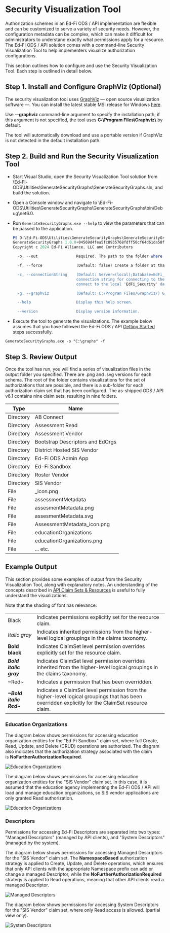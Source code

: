 # Security Visualization Tool

Authorization schemes in an Ed-Fi ODS / API implementation are flexible and can
be customized to serve a variety of security needs. However, the configuration
metadata can be complex, which can make it difficult for administrators to
understand exactly what permissions apply for a resource. The Ed-Fi ODS / API
solution comes with a command-line Security Visualization Tool to help
implementers visualize authorization configurations.

This section outlines how to configure and use the Security Visualization Tool.
Each step is outlined in detail below.

## Step 1. Install and Configure GraphViz (Optional)

The security visualization tool uses [GraphViz](http://www.graphviz.org/) — open
source visualization software —. You can install the latest stable MSI release
for Windows [here](https://graphviz.org/download/#windows).

Use **\--graphviz** command-line argument to specify the installation path; if
this argument is not specified, the tool uses **C:\\Program
Files\\Graphviz\\** by default.

The tool will automatically download and use a portable version if GraphViz is
not detected in the default installation path.

## Step 2. Build and Run the Security Visualization Tool

* Start Visual Studio, open the Security Visualization Tool solution from
    \\Ed-Fi-ODS\\Utilities\\GenerateSecurityGraphs\\GenerateSecurityGraphs.sln,
    and build the solution.
* Open a Console window and navigate to
    \\Ed-Fi-ODS\\Utilities\\GenerateSecurityGraphs\\GenerateSecurityGraphs\\bin\\Debug\\net6.0.
* Run `GenerateSecurityGraphs.exe --help` to view the parameters that can be
    passed to the
    application.

    ```powershell
    PS D:\Ed-Fi-ODS\Utilities\GenerateSecurityGraphs\GenerateSecurityGraphs> .\bin\Debug\net8.0\GenerateSecurityGraphs.exe --help
    GenerateSecurityGraphs 1.0.0+04569d4fea5fc8935768fdff50cf64d61da58fa7
    Copyright c 2024 Ed-Fi Alliance, LLC and Contributors

      -o, --out                 Required. The path to the folder where the graphs should be generated.

      -f, --force               (Default: false) Create a folder at that path if one doesn't already exist.

      -c, --connectionString    (Default: Server=(local);Database=EdFi_Security;Trusted_Connection=True;Encrypt=False) The
                                connection string for connecting to the authorization metadata database. Leave blank to
                                connect to the local 'EdFi_Security' database using integrated security.

      -g, --graphviz            (Default: C:/Program Files/Graphviz/) Graphviz installation path.

      --help                    Display this help screen.

      --version                 Display version information.
    ```

* Execute the tool to generate the visualizations. The example below assumes
    that you have followed the Ed-Fi ODS / API [Getting
    Started](../../getting-started/readme.md)
    steps successfully.

```shell
GenerateSecurityGraphs.exe -o "C:\graphs" -f
```

## Step 3. Review Output

Once the tool has run, you will find a series of visualization files in the
output folder you specified. There are .png and .svg versions for each
schema. The root of the folder contains visualizations for the set of
authorizations that are possible, and there is a sub-folder for each
authorization claim set that has been configured. The as-shipped ODS / API
v6.1 contains nine claim sets, resulting in nine folders.

| Type | Name |
| -- | -- |
| Directory | AB Connect |
| Directory | Assessment Read |
| Directory | Assessment Vendor |
| Directory | Bootstrap Descriptors and EdOrgs |
| Directory | District Hosted SIS Vendor |
| Directory | Ed-Fi ODS Admin App |
| Directory | Ed-Fi Sandbox |
| Directory | Roster Vendor |
| Directory | SIS Vendor |
| File | _icon.png |
| File | assessmentMetadata |
| File | assesmentMetadata.png |
| File | assesmentMetadata.svg |
| File | AssessmentMetadata_icon.png |
| File | educationOrganizations |
| File | educationOrganizations.png |
| File | ... etc. |

## Example Output

This section provides some examples of output from the Security Visualization
Tool, along with explanatory notes. An understanding of the concepts described
in [API Claim Sets &
Resources](../security/api-claim-sets-resources.md) is
useful to fully understand the visualizations.

Note that the shading of font has relevance:

|     |     |
| --- | --- |
| Black | Indicates permissions explicitly set for the resource claim. |
| _Italic gray_ | Indicates inherited permissions from the higher-level logical groupings in the claims taxonomy. |
| **Bold black** | Indicates ClaimSet level permission overrides explicitly set for the resource claim. |
| _**Bold italic gray**_ | Indicates ClaimSet level permission overrides inherited from the higher-level logical groupings in the claims taxonomy. |
| ~Red~ | Indicates a permission that has been overridden. |
| _**~Bold italic Red~**_ | Indicates a ClaimSet level permission from the higher-level logical groupings that has been overridden explicitly for the ClaimSet resource claim. |

### Education Organizations

The diagram below shows permissions for accessing education organization
entities for the "Ed-Fi Sandbox" claim set, where full Create, Read, Update, and
Delete (CRUD) operations are authorized. The diagram also indicates that the
authorization strategy associated with the claim
is **NoFurtherAuthorizationRequired**.

![Education Organizations](/img/reference/ods-api/educationOrganizations_sb.webp)

The diagram below shows permissions for accessing education organization
entities for the "SIS Vendor" claim set. In this case, it is assumed that the
education agency implementing the Ed-Fi ODS / API will load and manage education
organizations, so SIS vendor applications are only granted Read authorization.

![Education Organizations](/img/reference/ods-api/educationOrganizations.webp)

### Descriptors

Permissions for accessing Ed-Fi Descriptors are separated into two types:
"Managed Descriptors" (managed by API clients), and "System Descriptors"
(managed by the system).

The diagram below shows permissions for accessing Managed Descriptors for the
"SIS Vendor" claim set. The **NamespaceBased** authorization strategy is applied
to Create, Update, and Delete operations, which ensures that only API clients
with the appropriate Namespace prefix can add or change a managed Descriptor,
while the **NoFurtherAuthorizationRequired** strategy is applied to Read
operations, meaning that other API clients read a managed Descriptor.

![Managed Descriptors](/img/reference/ods-api/managedDescriptors.webp)

The diagram below shows permissions for accessing System Descriptors for the
"SIS Vendor" claim set, where only Read access is allowed. (partial view only).

![System Descriptors](/img/reference/ods-api/systemDescriptors.webp)
